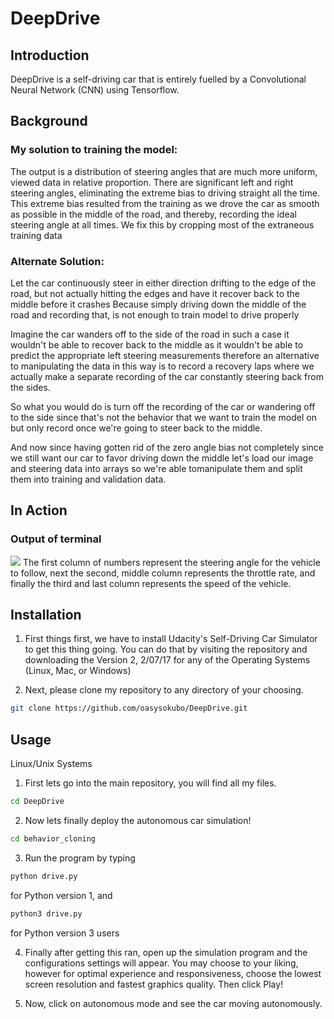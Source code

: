 # DeepDrive

## Introduction
DeepDrive is a self-driving car that is entirely fuelled by a Convolutional Neural Network (CNN) using Tensorflow.

## Background

### My solution to training the model:
The output is a distribution of steering angles that are much more uniform, viewed data in relative proportion. There are significant left and right steering angles, eliminating the extreme bias to driving straight all the time. This extreme bias resulted from the training as we drove the car as smooth as possible in the middle of the road, and thereby, recording the ideal steering angle at all times. We fix this by cropping most of the extraneous training data

### Alternate Solution:
Let the car continuously steer in either direction drifting to the edge of the road, but not actually hitting the edges and have it recover back to the middle before it crashes
Because simply driving down the middle of the road and recording that, is not enough to train model to drive properly

Imagine the car wanders off to the side of the road in such a case it wouldn't be able to recover back to the middle as it wouldn't be able to predict the appropriate left steering measurements therefore an alternative to manipulating the data in this way is to record a recovery laps where we actually make a separate recording of the car constantly steering back from the sides.

So what you would do is turn off the recording of the car or wandering off to the side since that's not the behavior that we want to train the model on but only record once we're going to steer back to the middle.

And now since having gotten rid of the zero angle bias not completely since we still want our car to favor driving down the middle let's load our image and steering data into arrays so we're able tomanipulate them and split them into training and validation data.


## In Action
### Output of terminal
![](img/output.gif)
The first column of numbers represent the steering angle for the vehicle to follow, next the second, middle column represents the throttle rate, and finally the third and last column represents the speed of the vehicle.

## Installation

1) First things first, we have to install Udacity's Self-Driving Car Simulator to get this thing going. You can do that by visiting the repository and downloading the Version 2, 2/07/17 for any of the Operating Systems (Linux, Mac, or Windows)

2) Next, please clone my repository to any directory of your choosing. 
```bash
git clone https://github.com/oasysokubo/DeepDrive.git
```

## Usage

Linux/Unix Systems
1) First lets go into the main repository, you will find all my files.
```bash
cd DeepDrive
```
2) Now lets finally deploy the autonomous car simulation!
```bash
cd behavior_cloning
```

3) Run the program by typing

```bash
python drive.py
```
for Python version 1, and 
```bash
python3 drive.py
```
for Python version 3 users

4) Finally after getting this ran, open up the simulation program and the configurations settings will appear. You may choose to your liking, however for optimal experience and responsiveness, choose the lowest screen resolution and fastest graphics quality. Then click Play!

5) Now, click on autonomous mode and see the car moving autonomously. 

